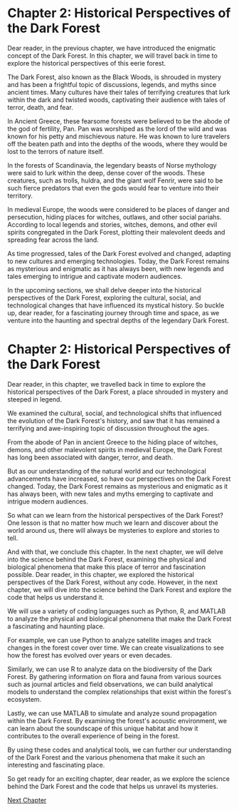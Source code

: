 # Chapter 2: Historical Perspectives of the Dark Forest

Dear reader, in the previous chapter, we have introduced the enigmatic concept of the Dark Forest. In this chapter, we will travel back in time to explore the historical perspectives of this eerie forest.

The Dark Forest, also known as the Black Woods, is shrouded in mystery and has been a frightful topic of discussions, legends, and myths since ancient times. Many cultures have their tales of terrifying creatures that lurk within the dark and twisted woods, captivating their audience with tales of terror, death, and fear.

In Ancient Greece, these fearsome forests were believed to be the abode of the god of fertility, Pan. Pan was worshiped as the lord of the wild and was known for his petty and mischievous nature. He was known to lure travelers off the beaten path and into the depths of the woods, where they would be lost to the terrors of nature itself.

In the forests of Scandinavia, the legendary beasts of Norse mythology were said to lurk within the deep, dense cover of the woods. These creatures, such as trolls, huldra, and the giant wolf Fenrir, were said to be such fierce predators that even the gods would fear to venture into their territory.

In medieval Europe, the woods were considered to be places of danger and persecution, hiding places for witches, outlaws, and other social pariahs. According to local legends and stories, witches, demons, and other evil spirits congregated in the Dark Forest, plotting their malevolent deeds and spreading fear across the land.

As time progressed, tales of the Dark Forest evolved and changed, adapting to new cultures and emerging technologies. Today, the Dark Forest remains as mysterious and enigmatic as it has always been, with new legends and tales emerging to intrigue and captivate modern audiences.

In the upcoming sections, we shall delve deeper into the historical perspectives of the Dark Forest, exploring the cultural, social, and technological changes that have influenced its mystical history. So buckle up, dear reader, for a fascinating journey through time and space, as we venture into the haunting and spectral depths of the legendary Dark Forest.
# Chapter 2: Historical Perspectives of the Dark Forest

Dear reader, in this chapter, we travelled back in time to explore the historical perspectives of the Dark Forest, a place shrouded in mystery and steeped in legend.

We examined the cultural, social, and technological shifts that influenced the evolution of the Dark Forest's history, and saw that it has remained a terrifying and awe-inspiring topic of discussion throughout the ages.

From the abode of Pan in ancient Greece to the hiding place of witches, demons, and other malevolent spirits in medieval Europe, the Dark Forest has long been associated with danger, terror, and death.

But as our understanding of the natural world and our technological advancements have increased, so have our perspectives on the Dark Forest changed. Today, the Dark Forest remains as mysterious and enigmatic as it has always been, with new tales and myths emerging to captivate and intrigue modern audiences.

So what can we learn from the historical perspectives of the Dark Forest? One lesson is that no matter how much we learn and discover about the world around us, there will always be mysteries to explore and stories to tell.

And with that, we conclude this chapter. In the next chapter, we will delve into the science behind the Dark Forest, examining the physical and biological phenomena that make this place of terror and fascination possible.
Dear reader, in this chapter, we explored the historical perspectives of the Dark Forest, without any code. However, in the next chapter, we will dive into the science behind the Dark Forest and explore the code that helps us understand it.

We will use a variety of coding languages such as Python, R, and MATLAB to analyze the physical and biological phenomena that make the Dark Forest a fascinating and haunting place.

For example, we can use Python to analyze satellite images and track changes in the forest cover over time. We can create visualizations to see how the forest has evolved over years or even decades.

Similarly, we can use R to analyze data on the biodiversity of the Dark Forest. By gathering information on flora and fauna from various sources such as journal articles and field observations, we can build analytical models to understand the complex relationships that exist within the forest's ecosystem.

Lastly, we can use MATLAB to simulate and analyze sound propagation within the Dark Forest. By examining the forest's acoustic environment, we can learn about the soundscape of this unique habitat and how it contributes to the overall experience of being in the forest.

By using these codes and analytical tools, we can further our understanding of the Dark Forest and the various phenomena that make it such an interesting and fascinating place.

So get ready for an exciting chapter, dear reader, as we explore the science behind the Dark Forest and the code that helps us unravel its mysteries.


[Next Chapter](03_Chapter03.md)